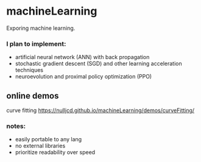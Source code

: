 # machineLearning
Exporing machine learning.

### I plan to implement:
- artificial neural network (ANN) with back propagation
- stochastic gradient descent (SGD) and other learning acceleration techniques
- neuroevolution and proximal policy optimization (PPO)

## online demos 
curve fitting https://nulljcd.github.io/machineLearning/demos/curveFitting/

### notes:
- easily portable to any lang
- no external libraries
- prioritize readability over speed
